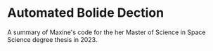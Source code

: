 # Automated Bolide Dection
A summary of Maxine's code for the her Master of Science in Space Science degree thesis in 2023.
